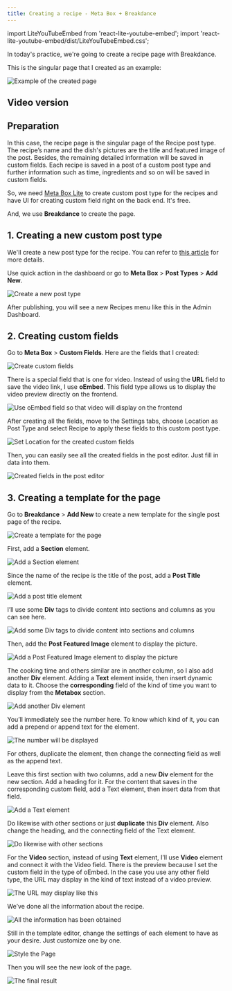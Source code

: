 ```yaml
---
title: Creating a recipe - Meta Box + Breakdance
---
```

import LiteYouTubeEmbed from 'react-lite-youtube-embed';
import 'react-lite-youtube-embed/dist/LiteYouTubeEmbed.css';

In today's practice, we're going to create a recipe page with Breakdance.

This is the singular page that I created as an example:

![Example of the created page](https://i.imgur.com/b2lJYVn.png)

## Video version

<LiteYouTubeEmbed id='ybqLQFFMu5c' />

## Preparation

In this case, the recipe page is the singular page of the Recipe post type. The recipe’s name and the dish's pictures are the title and featured image of the post. Besides, the remaining detailed information will be saved in custom fields. Each recipe is saved in a post of a custom post type and further information such as time, ingredients and so on will be saved in custom fields.

So, we need [Meta Box Lite](https://metabox.io/lite/) to create custom post type for the recipes and have UI for creating custom field right on the back end. It's free.

And, we use **Breakdance** to create the page.

## 1. Creating a new custom post type

We'll create a new post type for the recipe. You can refer to [this article](https://docs.metabox.io/tutorials/create-custom-post-types-taxonomies/) for more details.

Use quick action in the dashboard or go to **Meta Box** > **Post Types** > **Add New**.

![Create a new post type](https://i.imgur.com/ngEWCuU.png)

After publishing, you will see a new Recipes menu like this in the Admin Dashboard.

## 2. Creating custom fields

Go to **Meta Box** > **Custom Fields**. Here are the fields that I created:

![Create custom fields](https://i.imgur.com/9dC6gk0.png)

There is a special field that is one for video. Instead of using the **URL** field to save the video link, I use **oEmbed**. This field type allows us to display the video preview directly on the frontend.

![Use oEmbed field so that video will display on the frontend](https://i.imgur.com/NVj2YIs.png)

After creating all the fields, move to the Settings tabs, choose Location as Post Type and select Recipe to apply these fields to this custom post type.

![Set Location for the created custom fields](https://i.imgur.com/CqTqmfu.png)

Then, you can easily see all the created fields in the post editor. Just fill in data into them.

![Created fields in the post editor](https://i.imgur.com/1COAwYl.png)

## 3. Creating a template for the page

Go to **Breakdance** > **Add New** to create a new template for the single post page of the recipe.

![Create a template for the page](https://i.imgur.com/jDvuObS.png)

First, add a **Section** element.

![Add a Section element](https://i.imgur.com/pKq3HSB.png)

Since the name of the recipe is the title of the post, add a **Post Title** element.

![Add a post title element](https://i.imgur.com/A0dIWfB.png)

I’ll use some **Div** tags to divide content into sections and columns as you can see here.

![Add some Div tags to divide content into sections and columns](https://i.imgur.com/rpzhu6a.png)

Then, add the **Post Featured Image** element to display the picture.

![Add a Post Featured Image element to display the picture](https://i.imgur.com/HWqygXv.png)

The cooking time and others similar are in another column, so I also add another **Div** element. Adding a **Text** element inside, then insert dynamic data to it. Choose the **corresponding** field of the kind of time you want to display from the **Metabox** section.

![Add another Div element](https://i.imgur.com/L6misJ7.gif)

You’ll immediately see the number here. To know which kind of it, you can add a prepend or append text for the element.

![The number will be displayed](https://i.imgur.com/sk1T0V9.gif)

For others, duplicate the element, then change the connecting field as well as the append text.

Leave this first section with two columns, add a new **Div** element for the new section. Add a heading for it. For the content that saves in the corresponding custom field, add a Text element, then insert data from that field.

![Add a Text element](https://i.imgur.com/BI0adPM.png)

Do likewise with other sections or just **duplicate** this **Div** element. Also change the heading, and the connecting field of the Text element.

![Do likewise with other sections](https://i.imgur.com/YY999qW.png)

For the **Video** section, instead of using **Text** element, I’ll use **Video** element and connect it with the Video field. There is the preview because I set the custom field in the type of oEmbed. In the case you use any other field type, the URL may display in the kind of text instead of a video preview.

![The URL may display like this](https://i.imgur.com/nemx9PL.png)

We’ve done all the information about the recipe.

![All the information has been obtained](https://i.imgur.com/8N3nYdZ.png)

Still in the template editor, change the settings of each element to have as your desire. Just customize one by one.

![Style the Page](https://i.imgur.com/HF13yjr.png)

Then you will see the new look of the page.

![The final result](https://i.imgur.com/b2lJYVn.png)

